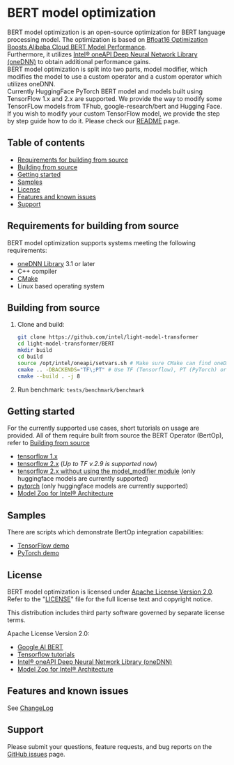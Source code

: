 # BERT model optimization

BERT model optimization is an open-source optimization for BERT language processing model.
The optimization is based on [Bfloat16 Optimization Boosts Alibaba Cloud BERT Model Performance](https://www.intel.com/content/www/us/en/artificial-intelligence/posts/alibaba-blog.html).  
Furthermore, it utilizes  [Intel® oneAPI Deep Neural Network Library (oneDNN)](https://github.com/oneapi-src/oneDNN) to obtain additional performance gains.  
BERT model optimization is split into two parts, model modifier, which modifies the model to use a custom operator and a custom operator which utilizes oneDNN.  
Currently HuggingFace PyTorch BERT model and models built using TensorFlow 1.x and 2.x are supported.
We provide the way to modify some TensorFLow models from TFhub, google-research/bert and Hugging Face.
If you wish to modify your custom TensorFlow model, we provide the step by step guide how to do it. Please check our [README](util/README.md) page.

## Table of contents

* [Requirements for building from source](#requirements-for-building-from-source)
* [Building from source](#building-from-source)
* [Getting started](#getting-started)
* [Samples](#samples)
* [License](#license)
* [Features and known issues](#features-and-known-issues)
* [Support](#support)

## Requirements for building from source

BERT model optimization supports systems meeting the following requirements:

* [oneDNN Library](https://github.com/oneapi-src/oneDNN) 3.1 or later
* C++ compiler
* [CMake](https://cmake.org/download/)
* Linux based operating system 

## Building from source

1. Clone and build:

    ```sh
    git clone https://github.com/intel/light-model-transformer
    cd light-model-transformer/BERT
    mkdir build
    cd build
    source /opt/intel/oneapi/setvars.sh # Make sure CMake can find oneDNN
    cmake .. -DBACKENDS="TF\;PT" # Use TF (Tensorflow), PT (PyTorch) or both, based on which frameworks you wish to use.
    cmake --build . -j 8
    ```

2. Run benchmark: `tests/benchmark/benchmark`

## Getting started

For the currently supported use cases, short tutorials on usage are provided.
All of them require built from source the BERT Operator (BertOp), refer to [Building from source](#building-from-source)

* [tensorflow 1.x](tests/tf1_ops_accuracy/README.md)
* [tensorflow 2.x](tests/tf2_ops_accuracy/README.md) (*Up to TF v.2.9 is supported now*)
* [tensorflow 2.x without using the model_modifier module](tests/tf2_no_model_modifier/README.md) (only huggingface models are currently supported)
* [pytorch](tests/pytorch/README.md) (only huggingface models are currently supported)
* [Model Zoo for Intel® Architecture](tests/model_zoo/README.md)

## Samples

There are scripts which demonstrate BertOp integration capabilities:

* [TensorFlow demo](samples/tensorflow_performance/README.md)
* [PyTorch demo](samples/pytorch_performance/README.md)

## License

BERT model optimization is licensed under [Apache License Version 2.0](LICENSE). Refer to the
"[LICENSE](LICENSE)" file for the full license text and copyright notice.

This distribution includes third party software governed by separate license
terms.

Apache License Version 2.0:

* [Google AI BERT](https://github.com/google-research/bert)
* [Tensorflow tutorials](https://github.com/tensorflow/text/tree/master/docs/tutorials)
* [Intel® oneAPI Deep Neural Network Library (oneDNN)](https://github.com/oneapi-src/oneDNN)
* [Model Zoo for Intel® Architecture](https://github.com/IntelAI/models)

## Features and known issues

See [ChangeLog](CHANGELOG.md)

## Support

Please submit your questions, feature requests, and bug reports on the [GitHub issues](https://github.com/intel/light-model-transformer/issues) page.
